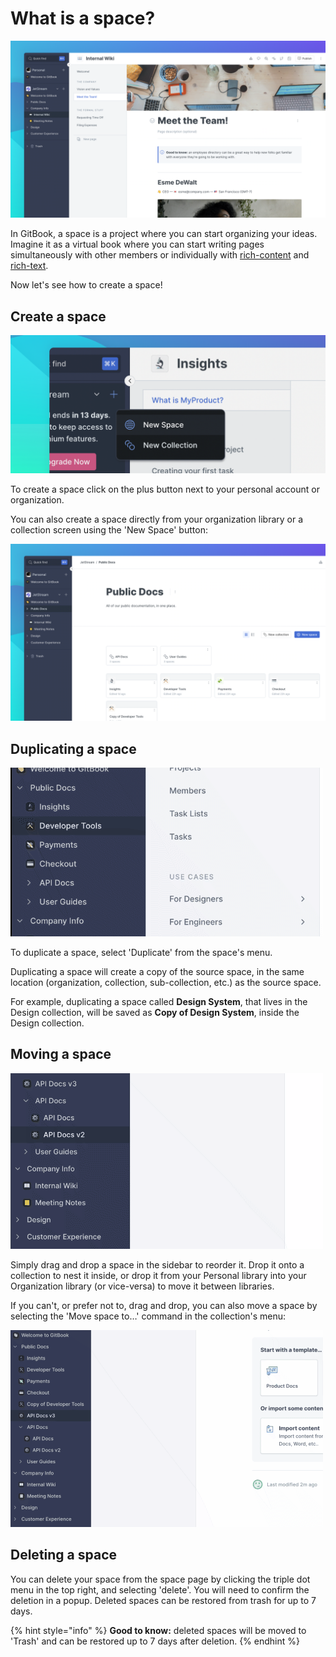 # What is a space?

![](../.gitbook/assets/Space.png)

In GitBook, a space is a project where you can start organizing your ideas. Imagine it as a virtual book where you can start writing pages simultaneously with other members or individually with [rich-content](../editing-content/rich-content/) and [rich-text](../editing-content/rich-text.md).

Now let's see how to create a space!

## Create a space

![](<../.gitbook/assets/New Space.png>)

To create a space click on the plus button next to your personal account or organization. 

You can also create a space directly from your organization library or a collection screen using the 'New Space' button:

![](<../.gitbook/assets/Collection (1).png>)

## Duplicating a space

![](<../.gitbook/assets/duplicate space.gif>)

To duplicate a space, select 'Duplicate' from the space's menu.

Duplicating a space will create a copy of the source space, in the same location (organization, collection, sub-collection, etc.) as the source space.

For example, duplicating a space called **Design System**, that lives in the Design collection, will be saved as **Copy of Design System**, inside the Design collection.

## Moving a space

![](<../.gitbook/assets/Moving Space.gif>)

Simply drag and drop a space in the sidebar to reorder it. Drop it onto a collection to nest it inside, or drop it from your Personal library into your Organization library (or vice-versa) to move it between libraries.

If you can't, or prefer not to, drag and drop, you can also move a space by selecting the 'Move space to…' command in the collection's menu:

![](<../.gitbook/assets/Move to.gif>)

## Deleting a space

You can delete your space from the space page by clicking the triple dot menu in the top right, and selecting 'delete'. You will need to confirm the deletion in a popup. Deleted spaces can be restored from trash for up to 7 days.

{% hint style="info" %}
**Good to know:** deleted spaces will be moved to 'Trash' and can be restored up to 7 days after deletion.
{% endhint %}
